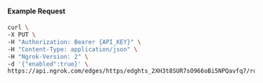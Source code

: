 <!-- Code generated for API Clients. DO NOT EDIT. -->

#### Example Request

```bash
curl \
-X PUT \
-H "Authorization: Bearer {API_KEY}" \
-H "Content-Type: application/json" \
-H "Ngrok-Version: 2" \
-d '{"enabled":true}' \
https://api.ngrok.com/edges/https/edghts_2XH3t8SUR7sO966oBi5NPQavfq7/routes/edghtsrt_2XH3tBH5mluglWG41wAxhcGVMuQ/websocket_tcp_converter
```
